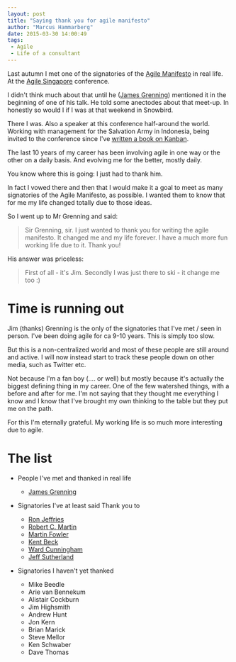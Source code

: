 ```yaml
---
layout: post
title: "Saying thank you for agile manifesto"
author: "Marcus Hammarberg"
date: 2015-03-30 14:00:49
tags:
 - Agile
 - Life of a consultant
---
```


Last autumn I met one of the signatories of the [Agile Manifesto](http://agilemanifesto.org) in real life. At the [Agile Singapore](http://2014.agilesingapore.org/) conference.

I didn't think much about that until he ([James Grenning](http://www.renaissancesoftware.net/blog/)) mentioned it in the beginning of one of his talk. He told some anectodes about that meet-up. In honestly so would I if I was at that weekend in Snowbird.

There I was. Also a speaker at this conference half-around the world. Working with management for the Salvation Army in Indonesia, being invited to the conference since I've [written a book on Kanban](http://www.amazon.com/Kanban-Action-Marcus-Hammarberg/dp/1617291056/).

The last 10 years of my career has been involving agile in one way or the other on a daily basis. And evolving me for the better, mostly daily.

You know where this is going: I just had to thank him.
<a name='more'></a>

In fact I vowed there and then that I would make it a goal to meet as many signatories of the Agile Manifesto, as possible. I wanted them to know that for me my life changed totally due to those ideas.

So I went up to Mr Grenning and said:

<blockquote>Sir Grenning, sir. I just wanted to thank you for writing the agile manifesto. It changed me and my life forever. I have a much more fun working life due to it. Thank you!</blockquote>

His answer was priceless:

<blockquote>First of all - it's Jim. Secondly I was just there to ski - it change me too :)</blockquote>

# Time is running out
Jim (thanks) Grenning is the only of the signatories that I've met / seen in person. I've been doing agile for ca 9-10 years. This is simply too slow.

But this is a non-centralized world and most of these people are still around and active. I will now instead start to track these people down on other media, such as Twitter etc. 

Not because I'm a fan boy (.... or well) but mostly because it's actually the biggest defining thing in my career. One of the few watershed things, with a before and after for me. I'm not saying that they thought me everything I know and I know that I've brought my own thinking to the table but they put me on the path.


For this I'm eternally grateful. My working life is so much more interesting due to agile.

# The list
* People I've met and thanked in real life
	* [James Grenning](http://www.marcusoft.net/2015/03/saying-thank-you-for-agile-manifesto.html)
* Signatories I've at least said Thank you to
	* [Ron Jeffries](https://twitter.com/RonJeffries/status/58249750546982912)
	* [Robert C. Martin](https://twitter.com/marcusoftnet/status/582720783723548672)
	* [Martin Fowler](https://twitter.com/marcusoftnet/status/583159228300271616)
	* [Kent Beck](https://twitter.com/marcusoftnet/status/584899098664280064)
	* [Ward Cunningham](https://twitter.com/marcusoftnet/status/585623644761677824)
	* [Jeff Sutherland](https://twitter.com/marcusoftnet/status/585623965399384068)

* Signatories I haven't yet thanked
	* Mike Beedle
	* Arie van Bennekum
	* Alistair Cockburn
	* Jim Highsmith
	* Andrew Hunt
	* Jon Kern
	* Brian Marick
	* Steve Mellor
	* Ken Schwaber
	* Dave Thomas